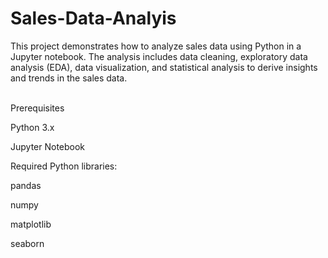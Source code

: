 # Sales-Data-Analyis
This project demonstrates how to analyze sales data using Python in a Jupyter notebook. The analysis includes data cleaning, exploratory data analysis (EDA), data visualization, and statistical analysis to derive insights and trends in the sales data.

<br>
Prerequisites

Python 3.x

Jupyter Notebook

Required Python libraries:

pandas

numpy

matplotlib

seaborn
